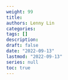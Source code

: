 ```yaml
---
weight: 99
title: 
authors: Lenny Lin
categories: 
tags: []
description: 
draft: false
date: "2022-09-13"
lastmod: "2022-09-13"
series: null
toc: true
---
```




